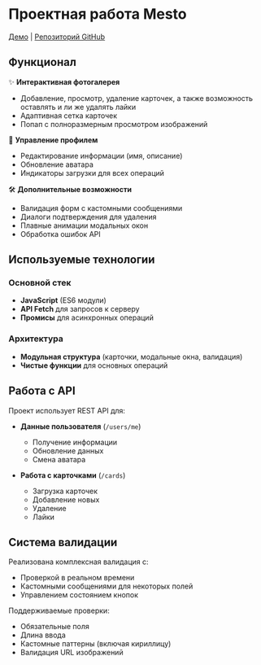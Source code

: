 # Проектная работа Mesto

[Демо](https://sashaprovorova.github.io/mesto-project-ff/) | [Репозиторий GitHub](https://github.com/sashaprovorova/mesto-project-ff)

## Функционал

✨ **Интерактивная фотогалерея**

- Добавление, просмотр, удаление карточек, а также возможность оставлять и ли же удалять лайки
- Адаптивная сетка карточек
- Попап с полноразмерным просмотром изображений

👤 **Управление профилем**

- Редактирование информации (имя, описание)
- Обновление аватара
- Индикаторы загрузки для всех операций

🛠 **Дополнительные возможности**

- Валидация форм с кастомными сообщениями
- Диалоги подтверждения для удаления
- Плавные анимации модальных окон
- Обработка ошибок API

## Используемые технологии

### Основной стек

- **JavaScript** (ES6 модули)
- **API Fetch** для запросов к серверу
- **Промисы** для асинхронных операций

### Архитектура

- **Модульная структура** (карточки, модальные окна, валидация)
- **Чистые функции** для основных операций

## Работа с API

Проект использует REST API для:

- **Данные пользователя** (`/users/me`)

  - Получение информации
  - Обновление данных
  - Смена аватара

- **Работа с карточками** (`/cards`)
  - Загрузка карточек
  - Добавление новых
  - Удаление
  - Лайки

## Система валидации

Реализована комплексная валидация с:

- Проверкой в реальном времени
- Кастомными сообщениями для некоторых полей
- Управлением состоянием кнопок

Поддерживаемые проверки:

- Обязательные поля
- Длина ввода
- Кастомные паттерны (включая кириллицу)
- Валидация URL изображений
